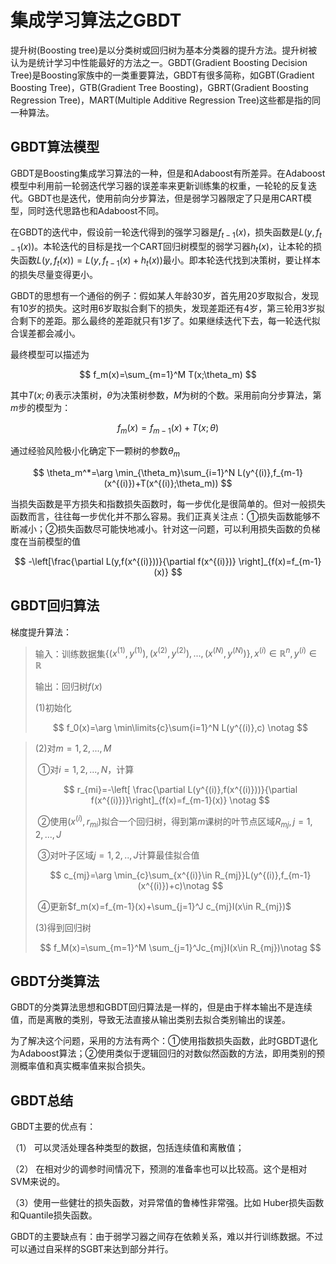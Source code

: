 # 集成学习算法之GBDT

提升树(Boosting tree)是以分类树或回归树为基本分类器的提升方法。提升树被认为是统计学习中性能最好的方法之一。GBDT(Gradient Boosting Decision Tree)是Boosting家族中的一类重要算法，GBDT有很多简称，如GBT(Gradient Boosting Tree)，GTB(Gradient Tree Boosting)，GBRT(Gradient Boosting Regression Tree)，MART(Multiple Additive Regression Tree)这些都是指的同一种算法。



## GBDT算法模型

GBDT是Boosting集成学习算法的一种，但是和Adaboost有所差异。在Adaboost模型中利用前一轮弱迭代学习器的误差率来更新训练集的权重，一轮轮的反复迭代。GBDT也是迭代，使用前向分步算法，但是弱学习器限定了只是用CART模型，同时迭代思路也和Adaboost不同。

在GBDT的迭代中，假设前一轮迭代得到的强学习器是$f_{t-1}(x)$，损失函数是$L(y,f_{t-1}(x))$。本轮迭代的目标是找一个CART回归树模型的弱学习器$h_t(x)$，让本轮的损失函数$L(y,f_t(x))=L(y,f_{t-1}(x)+h_t(x))$最小。即本轮迭代找到决策树，要让样本的损失尽量变得更小。

GBDT的思想有一个通俗的例子：假如某人年龄30岁，首先用20岁取拟合，发现有10岁的损失。这时用6岁取拟合剩下的损失，发现差距还有4岁，第三轮用3岁拟合剩下的差距。那么最终的差距就只有1岁了。如果继续迭代下去，每一轮迭代拟合误差都会减小。

最终模型可以描述为

$$
f_m(x)=\sum_{m=1}^M T(x;\theta_m)
$$

其中$T(x;\theta)$表示决策树，$\theta$为决策树参数，$M$为树的个数。采用前向分步算法，第$m$步的模型为：

$$
f_m(x)=f_{m-1}(x)+T(x;\theta)
$$

通过经验风险极小化确定下一颗树的参数$\theta_m$

$$
\theta_m^*=\arg \min_{\theta_m}\sum_{i=1}^N L(y^{(i)},f_{m-1}(x^{(i)})+T(x^{(i)};\theta_m))
$$

当损失函数是平方损失和指数损失函数时，每一步优化是很简单的。但对一般损失函数而言，往往每一步优化并不那么容易。我们正真关注点：①损失函数能够不断减小；②损失函数尽可能快地减小。针对这一问题，可以利用损失函数的负梯度在当前模型的值

$$
-\left[\frac{\partial L(y,f(x^{(i)}))}{\partial f(x^{(i)})}      \right]_{f(x)=f_{m-1}(x)}
$$


## GBDT回归算法

梯度提升算法：

> 输入：训练数据集$\{ (x^{(1)},y^{(1)}),(x^{(2)},y^{(2)}) ,...,(x^{(N)},y^{(N)})  \}, x^{(i)}\in \mathbb{R}^n,y^{(i)}\in \mathbb{R}$
>
> 输出：回归树$f(x)$
>
> (1)初始化
>
> $$
> f_0(x)=\arg \min\limits{c}\sum{i=1}^N L(y^{(i)},c) \notag
> $$

> (2)对$m=1,2,...,M$
>
> ​	①对$i=1,2,...,N$，计算
>
> $$
> r_{mi}=-\left[ \frac{\partial L(y^{(i)},f(x^{(i)}))}{\partial f(x^{(i)})}\right]_{f(x)=f_{m-1}(x)}  \notag
> $$
>
> ​	②使用$(x^{(i)},r_{mi})$拟合一个回归树，得到第$m$课树的叶节点区域$R_{mj},j=1,2,...,J$
>
> ​	③对叶子区域$j=1,2,..,J$计算最佳拟合值
>
> $$
> c_{mj}=\arg \min_{c}\sum_{x^{(i)}\in R_{mj}}L(y^{(i)},f_{m-1}(x^{(i)})+c)\notag
> $$
>
>
> ​	④更新$f_m(x)=f_{m-1}(x)+\sum_{j=1}^J c_{mj}I(x\in R_{mj})$
>
> (3)得到回归树
>
> $$
> f_M(x)=\sum_{m=1}^M \sum_{j=1}^Jc_{mj}I(x\in R_{mj})\notag
> $$
>



## GBDT分类算法

GBDT的分类算法思想和GBDT回归算法是一样的，但是由于样本输出不是连续值，而是离散的类别，导致无法直接从输出类别去拟合类别输出的误差。

为了解决这个问题，采用的方法有两个：①使用指数损失函数，此时GBDT退化为Adaboost算法；②使用类似于逻辑回归的对数似然函数的方法，即用类别的预测概率值和真实概率值来拟合损失。





## GBDT总结

GBDT主要的优点有：

（1） 可以灵活处理各种类型的数据，包括连续值和离散值；

（2） 在相对少的调参时间情况下，预测的准备率也可以比较高。这个是相对SVM来说的。

（3）使用一些健壮的损失函数，对异常值的鲁棒性非常强。比如 Huber损失函数和Quantile损失函数。



GBDT的主要缺点有：由于弱学习器之间存在依赖关系，难以并行训练数据。不过可以通过自采样的SGBT来达到部分并行。


























